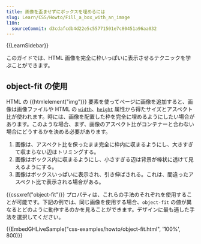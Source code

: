 ```yaml
---
title: 画像を歪ませずにボックスを埋めるには
slug: Learn/CSS/Howto/Fill_a_box_with_an_image
l10n:
  sourceCommit: d3cdafcdb4d22e5c55771501e7c80451a96aa032
---
```


{{LearnSidebar}}

このガイドでは、HTML 画像を完全に枠いっぱいに表示させるテクニックを学ぶことができます。

## object-fit の使用

HTML の {{htmlelement("img")}} 要素を使ってページに画像を追加すると、画像は画像ファイルや HTML の [`width`](/ja/docs/Web/HTML/Global_attributes#width)、[`height`](/ja/docs/Web/HTML/Global_attributes#height) 属性から得たサイズとアスペクト比が使われます。時には、画像を配置した枠を完全に埋めるようにしたい場合があります。このような場合、まず、画像のアスペクト比がコンテナーと合わない場合にどうするかを決める必要があります。

1. 画像は、アスペクト比を保ったまま完全に枠内に収まるようにし、大きすぎて収まらない辺はトリミングする。
2. 画像はボックス内に収まるようにし、小さすぎる辺は背景が棒状に透けて見えるようにする。
3. 画像はボックスいっぱいに表示され、引き伸ばされる。これは、間違ったアスペクト比で表示される場合がある。

{{cssxref("object-fit")}} プロパティは、これらの手法のそれぞれを使用することが可能です。下記の例では、同じ画像を使用する場合、`object-fit` の値が異なるとどのように動作するのかを見ることができます。デザインに最も適した手法を選択してください。

{{EmbedGHLiveSample("css-examples/howto/object-fit.html", '100%', 800)}}
